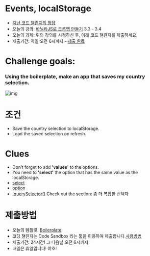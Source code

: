 # Events, localStorage

- [지난 코드 챌린지의 정답](https://codesandbox.io/s/day-five-solution-s9o2m)
- 오늘의 강의: [바닐라JS로 크롬앱 만들기](https://nomadcoders.co/javascript-for-beginners/lectures/1475) 3.3 - 3.4
- 오늘의 과제: 위의 강의를 시청하신 후, 아래 코드 챌린지를 제출하세요.
- 제출기간: 익일 오전 6시까지 - [제출 완료](https://codesandbox.io/s/day6-96j2l)

# Challenge goals:

### Using the boilerplate, make an app that saves my country selection.

![img](https://i.imgur.com/MutIt3F.gif)

# 조건

- Save the country selection to localStorage.
- Load the saved selection on refresh.

# Clues

- Don't forget to add **'values'** to the options.
- You need to **'select'** the option that has the same value as the localStorage.
- [select](https://developer.mozilla.org/ko/docs/Web/API/HTMLElement/change_event)
- [option](https://developer.mozilla.org/ko/docs/Web/HTML/Element/option)
- [.querySelector()](https://developer.mozilla.org/ko/docs/Web/API/Document/querySelector) Check out the section: 좀 더 복잡한 선택자

# 제출방법

- 오늘의 템플릿: [Boilerplate](https://codesandbox.io/s/day-six-blueprint-6ed0i)
- 코딩 챌린지는 Code Sandbox 라는 툴을 이용하여 제출합니다.[사용방법](https://nomadcoders.co/faq/code-sandbox)
- 제출기간: 24시간! 그 다음날 오전 6시까지
- 내일은 휴일입니다! 야호!